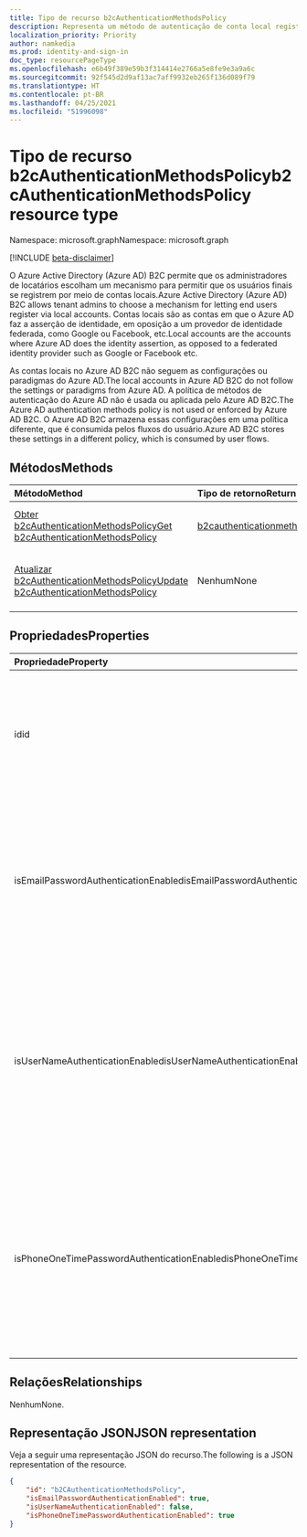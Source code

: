 ```yaml
---
title: Tipo de recurso b2cAuthenticationMethodsPolicy
description: Representa um método de autenticação de conta local registrado para um usuário configurado em um locatário Azure Active Directory (Azure AD) B2C.
localization_priority: Priority
author: namkedia
ms.prod: identity-and-sign-in
doc_type: resourcePageType
ms.openlocfilehash: e6b49f389e59b3f314414e2766a5e8fe9e3a9a6c
ms.sourcegitcommit: 92f545d2d9af13ac7aff9932eb265f136d089f79
ms.translationtype: HT
ms.contentlocale: pt-BR
ms.lasthandoff: 04/25/2021
ms.locfileid: "51996098"
---
```

# <a name="b2cauthenticationmethodspolicy-resource-type"></a><span data-ttu-id="d8b07-103">Tipo de recurso b2cAuthenticationMethodsPolicy</span><span class="sxs-lookup"><span data-stu-id="d8b07-103">b2cAuthenticationMethodsPolicy resource type</span></span>

<span data-ttu-id="d8b07-104">Namespace: microsoft.graph</span><span class="sxs-lookup"><span data-stu-id="d8b07-104">Namespace: microsoft.graph</span></span>

[!INCLUDE [beta-disclaimer](../../includes/beta-disclaimer.md)]

<span data-ttu-id="d8b07-105">O Azure Active Directory (Azure AD) B2C permite que os administradores de locatários escolham um mecanismo para permitir que os usuários finais se registrem por meio de contas locais.</span><span class="sxs-lookup"><span data-stu-id="d8b07-105">Azure Active Directory (Azure AD) B2C allows tenant admins to choose a mechanism for letting end users register via local accounts.</span></span> <span data-ttu-id="d8b07-106">Contas locais são as contas em que o Azure AD faz a asserção de identidade, em oposição a um provedor de identidade federada, como Google ou Facebook, etc.</span><span class="sxs-lookup"><span data-stu-id="d8b07-106">Local accounts are the accounts where Azure AD does the identity assertion, as opposed to a federated identity provider such as Google or Facebook etc.</span></span>

<span data-ttu-id="d8b07-107">As contas locais no Azure AD B2C não seguem as configurações ou paradigmas do Azure AD.</span><span class="sxs-lookup"><span data-stu-id="d8b07-107">The local accounts in Azure AD B2C do not follow the settings or paradigms from Azure AD.</span></span> <span data-ttu-id="d8b07-108">A política de métodos de autenticação do Azure AD não é usada ou aplicada pelo Azure AD B2C.</span><span class="sxs-lookup"><span data-stu-id="d8b07-108">The Azure AD authentication methods policy is not used or enforced by Azure AD B2C.</span></span> <span data-ttu-id="d8b07-109">O Azure AD B2C armazena essas configurações em uma política diferente, que é consumida pelos fluxos do usuário.</span><span class="sxs-lookup"><span data-stu-id="d8b07-109">Azure AD B2C stores these settings in a different policy, which is consumed by user flows.</span></span>

## <a name="methods"></a><span data-ttu-id="d8b07-110">Métodos</span><span class="sxs-lookup"><span data-stu-id="d8b07-110">Methods</span></span>

| <span data-ttu-id="d8b07-111">Método</span><span class="sxs-lookup"><span data-stu-id="d8b07-111">Method</span></span>       | <span data-ttu-id="d8b07-112">Tipo de retorno</span><span class="sxs-lookup"><span data-stu-id="d8b07-112">Return type</span></span> | <span data-ttu-id="d8b07-113">Descrição</span><span class="sxs-lookup"><span data-stu-id="d8b07-113">Description</span></span> |
|:-------------|:------------|:------------|
| [<span data-ttu-id="d8b07-114">Obter b2cAuthenticationMethodsPolicy</span><span class="sxs-lookup"><span data-stu-id="d8b07-114">Get b2cAuthenticationMethodsPolicy</span></span>](../api/b2cauthenticationmethodspolicy-get.md) | [<span data-ttu-id="d8b07-115">b2cauthenticationmethodspolicy</span><span class="sxs-lookup"><span data-stu-id="d8b07-115">b2cauthenticationmethodspolicy</span></span>](b2cauthenticationmethodspolicy.md) | <span data-ttu-id="d8b07-116">Leia as propriedades de um objeto **b2cAuthenticationMethodsPolicy**.</span><span class="sxs-lookup"><span data-stu-id="d8b07-116">Read the properties of a **b2cauthenticationmethodspolicy** object.</span></span> |
| [<span data-ttu-id="d8b07-117">Atualizar b2cAuthenticationMethodsPolicy</span><span class="sxs-lookup"><span data-stu-id="d8b07-117">Update b2cAuthenticationMethodsPolicy</span></span>](../api/b2cauthenticationmethodspolicy-update.md) | <span data-ttu-id="d8b07-118">Nenhum</span><span class="sxs-lookup"><span data-stu-id="d8b07-118">None</span></span> | <span data-ttu-id="d8b07-119">Atualize as propriedades de um objeto **b2cAuthenticationMethodsPolicy**.</span><span class="sxs-lookup"><span data-stu-id="d8b07-119">Update the properties of a **b2cauthenticationmethodspolicy** objects.</span></span> |

## <a name="properties"></a><span data-ttu-id="d8b07-120">Propriedades</span><span class="sxs-lookup"><span data-stu-id="d8b07-120">Properties</span></span>

| <span data-ttu-id="d8b07-121">Propriedade</span><span class="sxs-lookup"><span data-stu-id="d8b07-121">Property</span></span>     | <span data-ttu-id="d8b07-122">Tipo</span><span class="sxs-lookup"><span data-stu-id="d8b07-122">Type</span></span>        | <span data-ttu-id="d8b07-123">Descrição</span><span class="sxs-lookup"><span data-stu-id="d8b07-123">Description</span></span> |
|:-------------|:------------|:------------|
|<span data-ttu-id="d8b07-124">id</span><span class="sxs-lookup"><span data-stu-id="d8b07-124">id</span></span>|<span data-ttu-id="d8b07-125">String</span><span class="sxs-lookup"><span data-stu-id="d8b07-125">String</span></span>|<span data-ttu-id="d8b07-126">A id da política de métodos de autenticação do B2C.</span><span class="sxs-lookup"><span data-stu-id="d8b07-126">The id of the B2C authentication methods policy.</span></span> <span data-ttu-id="d8b07-127">Esta é a chave e uma propriedade somente leitura.</span><span class="sxs-lookup"><span data-stu-id="d8b07-127">This is a read only property and the key.</span></span>|
|<span data-ttu-id="d8b07-128">isEmailPasswordAuthenticationEnabled</span><span class="sxs-lookup"><span data-stu-id="d8b07-128">isEmailPasswordAuthenticationEnabled</span></span>|<span data-ttu-id="d8b07-129">Booliano</span><span class="sxs-lookup"><span data-stu-id="d8b07-129">Boolean</span></span>|<span data-ttu-id="d8b07-130">O administrador de locatário pode configurar contas locais usando o email se o método de autenticação de email e senha estiver habilitado.</span><span class="sxs-lookup"><span data-stu-id="d8b07-130">The tenant admin can configure local accounts using email if the email and password authentication method is enabled.</span></span>|
|<span data-ttu-id="d8b07-131">isUserNameAuthenticationEnabled</span><span class="sxs-lookup"><span data-stu-id="d8b07-131">isUserNameAuthenticationEnabled</span></span>|<span data-ttu-id="d8b07-132">Booliano</span><span class="sxs-lookup"><span data-stu-id="d8b07-132">Boolean</span></span>|<span data-ttu-id="d8b07-133">O administrador de locatários pode configurar contas locais usando o nome de usuário se o método de autenticação do nome de usuário e senha estiver habilitado.</span><span class="sxs-lookup"><span data-stu-id="d8b07-133">The tenant admin can configure local accounts using username if the username and password authentication method is enabled.</span></span>|
|<span data-ttu-id="d8b07-134">isPhoneOneTimePasswordAuthenticationEnabled</span><span class="sxs-lookup"><span data-stu-id="d8b07-134">isPhoneOneTimePasswordAuthenticationEnabled</span></span>|<span data-ttu-id="d8b07-135">Boolean</span><span class="sxs-lookup"><span data-stu-id="d8b07-135">Boolean</span></span>|<span data-ttu-id="d8b07-136">O administrador de locatários poderá configurar contas locais usando o número de telefone se o número de telefone e o método de autenticação de senha única estiver habilitado.</span><span class="sxs-lookup"><span data-stu-id="d8b07-136">The tenant admin can configure local accounts using phone number if the phone number and one-time password authentication method is enabled.</span></span>|

## <a name="relationships"></a><span data-ttu-id="d8b07-137">Relações</span><span class="sxs-lookup"><span data-stu-id="d8b07-137">Relationships</span></span>

<span data-ttu-id="d8b07-138">Nenhum</span><span class="sxs-lookup"><span data-stu-id="d8b07-138">None.</span></span>

## <a name="json-representation"></a><span data-ttu-id="d8b07-139">Representação JSON</span><span class="sxs-lookup"><span data-stu-id="d8b07-139">JSON representation</span></span>

<span data-ttu-id="d8b07-140">Veja a seguir uma representação JSON do recurso.</span><span class="sxs-lookup"><span data-stu-id="d8b07-140">The following is a JSON representation of the resource.</span></span>

<!-- {
  "blockType": "resource",
  "optionalProperties": [

  ],
  "@odata.type": "microsoft.graph.b2cAuthenticationMethodsPolicy",
  "keyProperty": "id"
}-->

```json
{
    "id": "b2CAuthenticationMethodsPolicy",
    "isEmailPasswordAuthenticationEnabled": true,
    "isUserNameAuthenticationEnabled": false,
    "isPhoneOneTimePasswordAuthenticationEnabled": true
}
```

<!-- uuid: 16cd6b66-4b1a-43a1-adaf-3a886856ed98
2019-02-04 14:57:30 UTC -->
<!-- {
  "type": "#page.annotation",
  "description": "b2cAuthenticationMethodsPolicy resource",
  "keywords": "",
  "section": "documentation",
  "tocPath": ""
}-->
